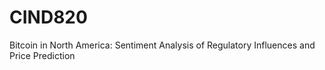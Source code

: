 # CIND820
Bitcoin in North America: Sentiment Analysis of Regulatory Influences and Price Prediction

